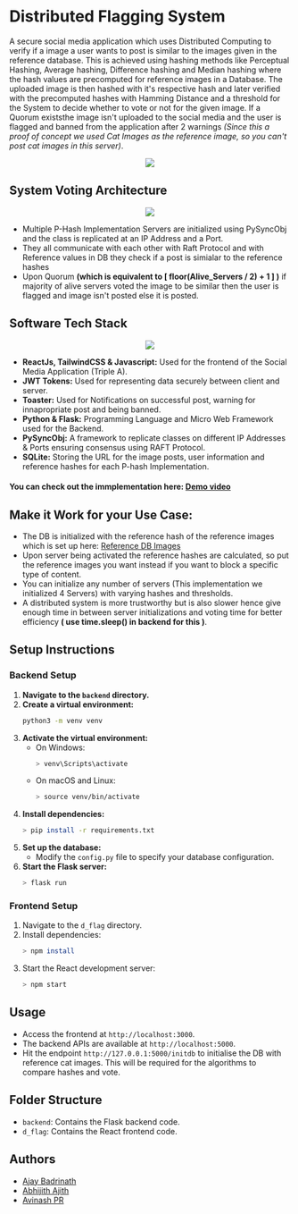 # Distributed Flagging System
A secure social media application which uses Distributed Computing to verify if a image a user wants to post is similar to the images given in the reference database. This is achieved using hashing methods
like Perceptual Hashing, Average hashing, Difference hashing and Median hashing where the hash values are precomputed for reference images in a Database. The uploaded image is then hashed with it's respective hash
and later verified with the precomputed hashes with Hamming Distance and a threshold for the System to decide whether to vote or not for the given image. If a Quorum existsthe image isn't uploaded to the 
social media and the user is flagged and banned from the application after 2 warnings *(Since this a proof of concept we used Cat Images as the reference image, so you can't post cat images in this server)*. 

<p align="center" width="100%">
    <img src="https://github.com/iavinash73/Distributed-flagging-system/blob/main/Output_Images/DemoGIF.gif"></img>
</p>

## System Voting Architecture

<p align="center" width="100%">
    <img src="https://github.com/iavinash73/Distributed-flagging-system/blob/main/Output_Images/system.png"></img>
</p>

* Multiple P-Hash Implementation Servers are initialized using PySyncObj and the class is replicated at an IP Address and a Port.
* They all communicate with each other with Raft Protocol and with Reference values in DB they check if a post is simialar to the reference hashes
* Upon Quorum **(which is equivalent to [ floor(Alive_Servers / 2) + 1 ] )** if majority of alive servers voted the image to be similar then the user is flagged and image isn't posted else it is posted.
## Software Tech Stack

<p align="center">
  <a href="https://skillicons.dev">
    <img src="https://skillicons.dev/icons?i=react,js,tailwind,py,flask,sqlite" />
  </a>
</p>

* **ReactJs, TailwindCSS & Javascript:** Used for the frontend of the Social Media Application (Triple A).
* **JWT Tokens:** Used for representing data securely between client and server.
* **Toaster:** Used for Notifications on successful post, warning for innapropriate post and being banned.
* **Python & Flask:** Programming Language and Micro Web Framework used for the Backend.
* **PySyncObj:** A framework to replicate classes on different IP Addresses & Ports ensuring consensus using RAFT Protocol.
* **SQLite:** Storing the URL for the image posts, user information and reference hashes for each P-hash Implementation.

#### You can check out the immplementation here: [Demo video](https://drive.google.com/file/d/14da6duvrd4muRqXoQK2q86zfd9yDjE0j/view?usp=sharing)

## Make it Work for your Use Case:
* The DB is initialized with the reference hash of the reference images which is set up here: [Reference DB Images](https://github.com/iavinash73/Distributed-flagging-system/tree/main/backend/static/images)
* Upon server being activated the reference hashes are calculated, so put the reference images you want instead if you want to block a specific type of content.
* You can initialize any number of servers (This implementation we initialized 4 Servers) with varying hashes and thresholds.
* A distributed system is more trustworthy but is also slower hence give enough time in between server initializations and voting time for better efficiency **( use time.sleep() in backend for this )**.

## Setup Instructions

### Backend Setup
1. **Navigate to the `backend` directory.**
2. **Create a virtual environment:**
    ```bash
    python3 -m venv venv
    ```
3. **Activate the virtual environment:**
    - On Windows:
        ```bash
        > venv\Scripts\activate
        ```
    - On macOS and Linux:
        ```bash
        > source venv/bin/activate
        ```
4. **Install dependencies:**
    ```bash
    > pip install -r requirements.txt
    ```
5. **Set up the database:**
    - Modify the `config.py` file to specify your database configuration.
6. **Start the Flask server:**
    ```bash
    > flask run
    ```

### Frontend Setup
1. Navigate to the `d_flag` directory.
2. Install dependencies:
    ```bash
    > npm install
    ```
3. Start the React development server:
    ```bash
    > npm start
    ```

## Usage
- Access the frontend at `http://localhost:3000`.
- The backend APIs are available at `http://localhost:5000`.
- Hit the endpoint `http://127.0.0.1:5000/initdb` to initialise the DB with reference cat images. This will be required for the algorithms to compare hashes and vote.

## Folder Structure
- `backend`: Contains the Flask backend code.
- `d_flag`: Contains the React frontend code.

## Authors
* [Ajay Badrinath](https://github.com/AjayBadrinath)
* [Abhijith Ajith](https://github.com/AAbhijthA)
* [Avinash PR](https://github.com/iavinash73)

